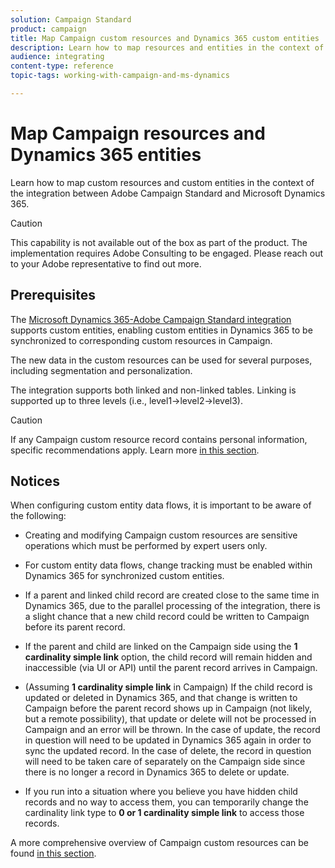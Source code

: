 ```yaml
---
solution: Campaign Standard
product: campaign
title: Map Campaign custom resources and Dynamics 365 custom entities
description: Learn how to map resources and entities in the context of the integration between Adobe Campaign Standard and Microsoft Dynamics 365.
audience: integrating
content-type: reference
topic-tags: working-with-campaign-and-ms-dynamics

---
```


# Map Campaign resources and Dynamics 365 entities

Learn how to map custom resources and custom entities in the context of the integration between Adobe Campaign Standard and Microsoft Dynamics 365. 

>[!CAUTION]
>
>This capability is not available out of the box as part of the product. The implementation requires Adobe Consulting to be engaged. Please reach out to your Adobe representative to find out more.

## Prerequisites

The [Microsoft Dynamics 365-Adobe Campaign Standard integration](../../integrating/using/working-with-campaign-standard-and-microsoft-dynamics-365.md) supports custom entities, enabling custom entities in Dynamics 365 to be synchronized to corresponding custom resources in Campaign.

The new data in the custom resources can be used for several purposes, including segmentation and personalization.

The integration supports both linked and non-linked tables. Linking is supported up to three levels (i.e., level1->level2->level3).

>[!CAUTION]
>
>If any Campaign custom resource record contains personal information, specific recommendations apply. Learn more [in this section](../../integrating/using/notices-and-recommendations-for-acs-and-ms-dynamics.md#privacy-linked-resources).

## Notices

When configuring custom entity data flows, it is important to be aware of the following:

* Creating and modifying Campaign custom resources are sensitive operations which must be performed by expert users only.
* For custom entity data flows, change tracking must be enabled within Dynamics 365 for synchronized custom entities.
* If a parent and linked child record are created close to the same time in Dynamics 365, due to the parallel processing of the integration, there is a slight chance that a new child record could be written to Campaign before its parent record.

* If the parent and child are linked on the Campaign side using the **1 cardinality simple link** option, the child record will remain hidden and inaccessible (via UI or API) until the parent record arrives in Campaign.

* (Assuming **1 cardinality simple link** in Campaign) If the child record is updated or deleted in Dynamics 365, and that change is written to Campaign before the parent record shows up in Campaign (not likely, but a remote possibility), that update or delete will not be processed in Campaign and an error will be thrown. In the case of update, the record in question will need to be updated in Dynamics 365 again in order to sync the updated record. In the case of delete, the record in question will need to be taken care of separately on the Campaign side since there is no longer a record in Dynamics 365 to delete or update.

* If you run into a situation where you believe you have hidden child records and no way to access them, you can temporarily change the cardinality link type to **0 or 1 cardinality simple link** to access those records.

A more comprehensive overview of Campaign custom resources can be found [in this section](../../developing/using/key-steps-to-add-a-resource.md).
